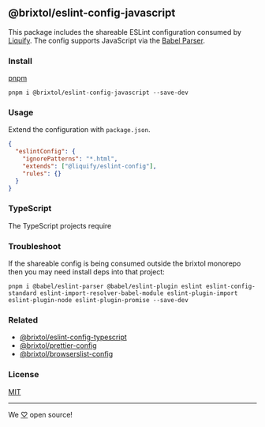 ## @brixtol/eslint-config-javascript

This package includes the shareable ESLint configuration consumed by [Liquify](https://liquify.dev). The config supports JavaScript via the [Babel Parser](https://github.com/babel/babel/tree/main/eslint/babel-eslint-parser).

### Install

[pnpm](https://pnpm.js.org/en/cli/install)

```cli
pnpm i @brixtol/eslint-config-javascript --save-dev
```

### Usage

Extend the configuration with `package.json`.

```json
{
  "eslintConfig": {
    "ignorePatterns": "*.html",
    "extends": ["@liquify/eslint-config"],
    "rules": {}
  }
}
```

### TypeScript

The TypeScript projects require

### Troubleshoot

If the shareable config is being consumed outside the brixtol monorepo then you may need install deps into that project:

```cli
pnpm i @babel/eslint-parser @babel/eslint-plugin eslint eslint-config-standard eslint-import-resolver-babel-module eslint-plugin-import eslint-plugin-node eslint-plugin-promise --save-dev
```

### Related

- [@brixtol/eslint-config-typescript](https://github.com/brixtol/eslint-config-typescript)
- [@brixtol/prettier-config](https://github.com/brixtol/prettier-config)
- [@brixtol/browserslist-config](https://github.com/brixtol/browserslist-config)

### License

[MIT](#LICENCE)

---

We [♡](https://www.brixtoltextiles.com/discount/4D3V3L0P3RS]) open source!
